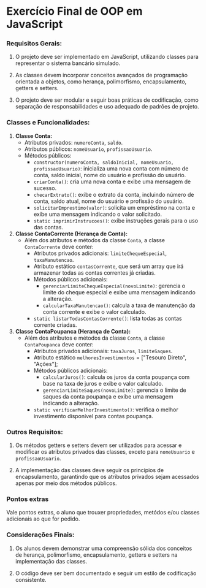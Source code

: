 # Exercício Final de OOP em JavaScript

### Requisitos Gerais:

1. O projeto deve ser implementado em JavaScript, utilizando classes para representar o sistema bancário simulado.

2. As classes devem incorporar conceitos avançados de programação orientada a objetos, como herança, polimorfismo, encapsulamento, getters e setters.

3. O projeto deve ser modular e seguir boas práticas de codificação, como separação de responsabilidades e uso adequado de padrões de projeto.

### Classes e Funcionalidades:

1. **Classe Conta:**
   - Atributos privados: `numeroConta`, `saldo`.
   - Atributos públicos: `nomeUsuario`, `profissaoUsuario`.
   - Métodos públicos:
     - `constructor(numeroConta, saldoInicial, nomeUsuario, profissaoUsuario)`: inicializa uma nova conta com número de conta, saldo inicial, nome do usuário e profissão do usuário.
     - `criarConta()`: cria uma nova conta e exibe uma mensagem de sucesso.
     - `checarExtrato()`: exibe o extrato da conta, incluindo número de conta, saldo atual, nome do usuário e profissão do usuário.
     - `solicitarEmprestimo(valor)`: solicita um empréstimo na conta e exibe uma mensagem indicando o valor solicitado.
     - `static imprimirInstrucoes()`: exibe instruções gerais para o uso das contas.
2. **Classe ContaCorrente (Herança de Conta):**
   - Além dos atributos e métodos da classe `Conta`, a classe `ContaCorrente` deve conter:
     - Atributos privados adicionais: `limiteChequeEspecial`, `taxaManutencao`.
     - Atributo estático `contasCorrente`, que será um array que irá armazenar todas as contas correntes já criadas.
     - Métodos públicos adicionais:
       - `gerenciarLimiteChequeEspecial(novoLimite)`: gerencia o limite do cheque especial e exibe uma mensagem indicando a alteração.
       - `calcularTaxaManutencao()`: calcula a taxa de manutenção da conta corrente e exibe o valor calculado.
     - `static listarTodasContasCorrente()`: lista todas as contas corrente criadas.
3. **Classe ContaPoupanca (Herança de Conta):**
   - Além dos atributos e métodos da classe `Conta`, a classe `ContaPoupanca` deve conter:
     - Atributos privados adicionais: `taxaJuros`, `limiteSaques`.
     - Atributo estático `melhoresInvestimentos` = ["Tesouro Direto", "Ações"];
     - Métodos públicos adicionais:
       - `calcularJuros()`: calcula os juros da conta poupança com base na taxa de juros e exibe o valor calculado.
       - `gerenciarLimiteSaques(novoLimite)`: gerencia o limite de saques da conta poupança e exibe uma mensagem indicando a alteração.
     - `static verificarMelhorInvestimento()`: verifica o melhor investimento disponível para contas poupança.

### Outros Requisitos:

1. Os métodos getters e setters devem ser utilizados para acessar e modificar os atributos privados das classes, exceto para `nomeUsuario` e `profissaoUsuario`.

2. A implementação das classes deve seguir os princípios de encapsulamento, garantindo que os atributos privados sejam acessados apenas por meio dos métodos públicos.

### Pontos extras

Vale pontos extras, o aluno que trouxer propriedades, metódos e/ou classes adicionais ao que for pedido.

### Considerações Finais:

1. Os alunos devem demonstrar uma compreensão sólida dos conceitos de herança, polimorfismo, encapsulamento, getters e setters na implementação das classes.

2. O código deve ser bem documentado e seguir um estilo de codificação consistente.
